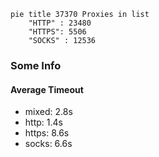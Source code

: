 
```mermaid
pie title 37370 Proxies in list
    "HTTP" : 23480
    "HTTPS": 5506
    "SOCKS" : 12536
```

### Some Info
#### Average Timeout

- mixed: 2.8s
- http: 1.4s
- https: 8.6s
- socks: 6.6s